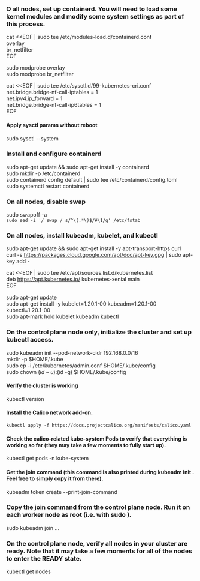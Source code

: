 ### O all nodes, set up containerd. You will need to load some kernel modules and modify some system settings as part of this process.
cat <<EOF | sudo tee /etc/modules-load.d/containerd.conf <br>
overlay<br>
br_netfilter<br>
EOF<br>

sudo modprobe overlay<br>
sudo modprobe br_netfilter<br>

cat <<EOF | sudo tee /etc/sysctl.d/99-kubernetes-cri.conf<br>
net.bridge.bridge-nf-call-iptables = 1<br>
net.ipv4.ip_forward = 1<br>
net.bridge.bridge-nf-call-ip6tables = 1<br>
EOF<br>

#### Apply sysctl params without reboot
sudo sysctl --system<br>

### Install and configure containerd

sudo apt-get update && sudo apt-get install -y containerd<br>
sudo mkdir -p /etc/containerd<br>
sudo containerd config default | sudo tee /etc/containerd/config.toml<br>
sudo systemctl restart containerd<br>

### On all nodes, disable swap

sudo swapoff -a<br>
```sudo sed -i '/ swap / s/^\(.*\)$/#\1/g' /etc/fstab```

### On all nodes, install kubeadm, kubelet, and kubectl<br>
sudo apt-get update && sudo apt-get install -y apt-transport-https curl<br>
curl -s https://packages.cloud.google.com/apt/doc/apt-key.gpg | sudo apt-key add -<br>

cat <<EOF | sudo tee /etc/apt/sources.list.d/kubernetes.list<br>
deb https://apt.kubernetes.io/ kubernetes-xenial main<br>
EOF<br>

sudo apt-get update<br>
sudo apt-get install -y kubelet=1.20.1-00 kubeadm=1.20.1-00 kubectl=1.20.1-00<br>
sudo apt-mark hold kubelet kubeadm kubectl<br>

### On the control plane node only, initialize the cluster and set up kubectl access.

  sudo kubeadm init --pod-network-cidr 192.168.0.0/16<br>
  mkdir -p $HOME/.kube<br>
  sudo cp -i /etc/kubernetes/admin.conf $HOME/.kube/config<br>
  sudo chown $(id -u):$(id -g) $HOME/.kube/config<br>

  #### Verify the cluster is working
  kubectl version<br>

  #### Install the Calico network add-on.
  `kubectl apply -f https://docs.projectcalico.org/manifests/calico.yaml`<br>

  #### Check the calico-related kube-system Pods to verify that everything is working so far (they may take a few moments to fully start up).
  kubectl get pods -n kube-system

  #### Get the join command (this command is also printed during kubeadm init . Feel free to simply copy it from there).
  kubeadm token create --print-join-command

### Copy the join command from the control plane node. Run it on each worker node as root (i.e. with sudo ).
sudo kubeadm join ...

### On the control plane node, verify all nodes in your cluster are ready. Note that it may take a few moments for all of the nodes to enter the READY state.
kubectl get nodes
